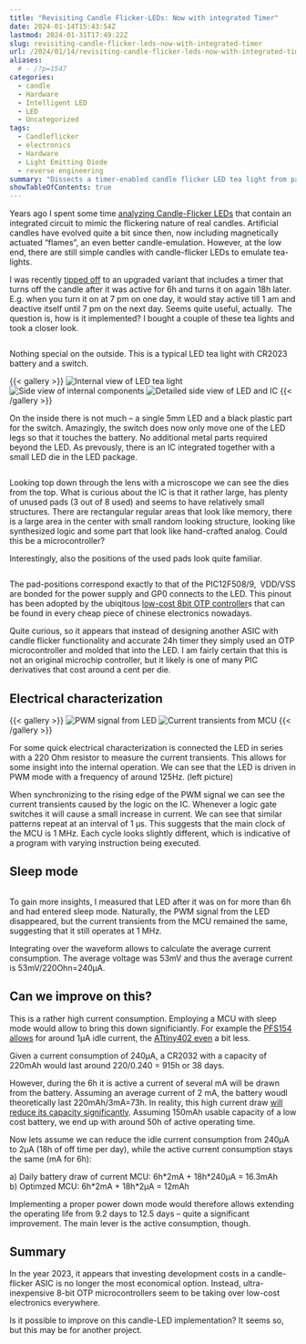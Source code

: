 ```yaml
---
title: "Revisiting Candle Flicker-LEDs: Now with integrated Timer"
date: 2024-01-14T15:43:54Z
lastmod: 2024-01-31T17:49:22Z
slug: revisiting-candle-flicker-leds-now-with-integrated-timer
url: /2024/01/14/revisiting-candle-flicker-leds-now-with-integrated-timer/
aliases:
  # - /?p=1547
categories:
  - candle
  - Hardware
  - Intelligent LED
  - LED
  - Uncategorized
tags:
  - Candleflicker
  - electronics
  - Hardware
  - Light Emitting Diode
  - reverse engineering
summary: "Dissects a timer-enabled candle flicker LED tea light from package to die microscope shots, revealing a PIC12-style OTP microcontroller bonded directly inside the LED can. Oscilloscope captures document the 1 MHz PWM drive and the persistent 240 µA sleep current, while activity traces and gallery photos chart the six-hour on, eighteen-hour off timer behavior. The measurements quantify the battery drain and show how a low-leakage MCU could extend runtime from roughly nine days to nearly thirteen."
showTableOfContents: true
---
```

Years ago I spent some time [analyzing Candle-Flicker LEDs](/2013/12/08/hacking-a-candleflicker-led/) that contain an integrated circuit to mimic the flickering nature of real candles. Artificial candles have evolved quite a bit since then, now including magnetically actuated “flames”, an even better candle-emulation. However, at the low end, there are still simple candles with candle-flicker LEDs to emulate tea-lights.

I was recently [tipped off](https://www.mikrocontroller.net/topic/482929) to an upgraded variant that includes a timer that turns off the candle after it was active for 6h and turns it on again 18h later. E.g. when you turn it on at 7 pm on one day, it would stay active till 1 am and deactive itself until 7 pm on the next day. Seems quite useful, actually. The question is, how is it implemented? I bought a couple of these tea lights and took a closer look.

<img src="pxl_20240113_190315239-1.jpg" alt="" class="w-full md:w-3/5 mx-auto" />

Nothing special on the outside. This is a typical LED tea light with CR2023 battery and a switch.

{{< gallery >}}
<img src="grafik.png" alt="Internal view of LED tea light" class="grid-w66" />
<img src="sideview.jpg" alt="Side view of internal components" class="grid-w33" />
<img src="sideview_detail.jpg" alt="Detailed side view of LED and IC" class="grid-w33" />
{{< /gallery >}}

On the inside there is not much – a single 5mm LED and a black plastic part for the switch. Amazingly, the switch does now only move one of the LED legs so that it touches the battery. No additional metal parts required beyond the LED. As prevously, there is an IC integrated together with a small LED die in the LED package.

<img src="microscope.png" alt="" />

Looking top down through the lens with a microscope we can see the dies from the top. What is curious about the IC is that it rather large, has plenty of unused pads (3 out of 8 used) and seems to have relatively small structures. There are rectangular regular areas that look like memory, there is a large area in the center with small random looking structure, looking like synthesized logic and some part that look like hand-crafted analog. Could this be a microcontroller?

Interestingly, also the positions of the used pads look quite familiar.

<img src="grafik-1.png" alt="" />

The pad-positions correspond exactly to that of the PIC12F508/9, VDD/VSS are bonded for the power supply and GP0 connects to the LED. This pinout has been adopted by the ubiqitous [low-cost 8bit OTP controller](/2019/08/12/the-terrible-3-cent-mcu/)s that can be found in every cheap piece of chinese electronics nowadays.

Quite curious, so it appears that instead of designing another ASIC with candle flicker functionality and accurate 24h timer they simply used an OTP microcontroller and molded that into the LED. I am fairly certain that this is not an original microchip controller, but it likely is one of many PIC derivatives that cost around a cent per die.

## Electrical characterization

{{< gallery >}}
<img src="pwm.png" alt="PWM signal from LED" class="grid-w50" />
<img src="activity.png" alt="Current transients from MCU" class="grid-w50" />
{{< /gallery >}}

For some quick electrical characterization is connected the LED in series with a 220 Ohm resistor to measure the current transients. This allows for some insight into the internal operation. We can see that the LED is driven in PWM mode with a frequency of around 125Hz. (left picture)

When synchronizing to the rising edge of the PWM signal we can see the current transients caused by the logic on the IC. Whenever a logic gate switches it will cause a small increase in current. We can see that similar patterns repeat at an interval of 1 µs. This suggests that the main clock of the MCU is 1 MHz. Each cycle looks slightly different, which is indicative of a program with varying instruction being executed.

## Sleep mode

<img src="activity2.png" alt="" />

To gain more insights, I measured that LED after it was on for more than 6h and had entered sleep mode. Naturally, the PWM signal from the LED disappeared, but the current transients from the MCU remained the same, suggesting that it still operates at 1 MHz.

Integrating over the waveform allows to calculate the average current consumption. The average voltage was 53mV and thus the average current is 53mV/220Ohn=240µA.

## Can we improve on this?

This is a rather high current consumption. Employing a MCU with sleep mode would allow to bring this down significiantly. For example the [PFS154 allows](/2021/02/07/ultra-low-power-led-flasher/) for around 1µA idle current, the [ATtiny402 even](https://www.microchip.com/en-us/product/attiny402) a bit less.

Given a current consumption of 240µA, a CR2032 with a capacity of 220mAh would last around 220/0.240 = 915h or 38 days.

However, during the 6h it is active a current of several mA will be drawn from the battery. Assuming an average current of 2 mA, the battery woudl theoretically last 220mAh/3mA=73h. In reality, this high current draw [will reduce its capacity significantly](https://www.dmcinfo.com/Portals/0/Blog%20Files/High%20pulse%20drain%20impact%20on%20CR2032%20coin%20cell%20battery%20capacity.pdf). Assuming 150mAh usable capacity of a low cost battery, we end up with around 50h of active operating time.

Now lets assume we can reduce the idle current consumption from 240µA to 2µA (18h of off time per day), while the active current consumption stays the same (mA for 6h):

a\) Daily battery draw of current MCU: 6h\*2mA + 18h\*240µA = 16.3mAh  
b) Optimzed MCU: 6h\*2mA + 18h\*2µA = 12mAh

Implementing a proper power down mode would therefore allows extending the operating life from 9.2 days to 12.5 days – quite a significant improvement. The main lever is the active consumption, though.

## Summary

In the year 2023, it appears that investing development costs in a candle-flicker ASIC is no longer the most economical option. Instead, ultra-inexpensive 8-bit OTP microcontrollers seem to be taking over low-cost electronics everywhere.

Is it possible to improve on this candle-LED implementation? It seems so, but this may be for another project.
